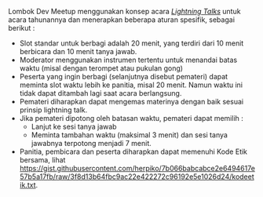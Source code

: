 
Lombok Dev Meetup menggunakan konsep acara [_Lightning Talks_](https://github.com/LombokDevMeetup/event-concepts/blob/master/lightning-talks.md) untuk acara tahunannya dan menerapkan beberapa aturan spesifik, sebagai berikut :

- Slot standar untuk berbagi adalah 20 menit, yang terdiri dari 10 menit berbicara dan 10 menit tanya jawab.
- Moderator menggunakan instrumen tertentu untuk menandai batas waktu (misal dengan terompet atau pukulan gong)
- Peserta yang ingin berbagi (selanjutnya disebut pemateri) dapat meminta slot waktu lebih ke panitia, misal 20 menit. Namun waktu ini tidak dapat ditambah lagi saat acara berlangsung.
- Pemateri diharapkan dapat mengemas materinya dengan baik sesuai prinsip lightning talk.
- Jika pemateri dipotong oleh batasan waktu, pemateri dapat memilih :
  - Lanjut ke sesi tanya jawab
  - Meminta tambahan waktu (maksimal 3 menit) dan sesi tanya jawabnya terpotong menjadi 7 menit.
- Panitia, pembicara dan peserta diharapkan dapat memenuhi Kode Etik bersama, lihat https://gist.githubusercontent.com/herpiko/7b066babcabce2e6494617e57b5a17fb/raw/3f8d13b64fbc9ac22e422272c96192e5e1026d24/kodeetik.txt.

